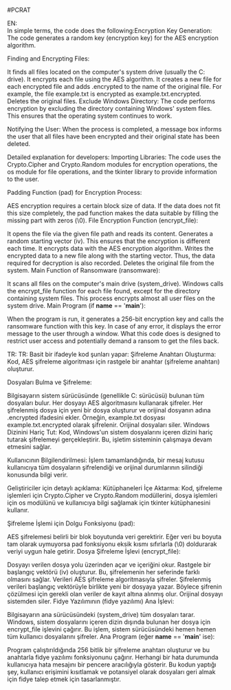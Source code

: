 #PCRAT

EN:   
In simple terms, the code does the following:Encryption Key Generation: The code generates a random key (encryption key) for the AES encryption algorithm.

Finding and Encrypting Files:

It finds all files located on the computer's system drive (usually the C: drive).
It encrypts each file using the AES algorithm.
It creates a new file for each encrypted file and adds .encrypted to the name of the original file. For example, the file example.txt is encrypted as example.txt.encrypted.
Deletes the original files.
Exclude Windows Directory: The code performs encryption by excluding the directory containing Windows' system files. This ensures that the operating system continues to work.

Notifying the User: When the process is completed, a message box informs the user that all files have been encrypted and their original state has been deleted.

Detailed explanation for developers: Importing Libraries: The code uses the Crypto.Cipher and Crypto.Random modules for encryption operations, the os module for file operations, and the tkinter library to provide information to the user.

Padding Function (pad) for Encryption Process:

AES encryption requires a certain block size of data. If the data does not fit this size completely, the pad function makes the data suitable by filling the missing part with zeros (\0).
File Encryption Function (encrypt_file):

It opens the file via the given file path and reads its content.
Generates a random starting vector (iv). This ensures that the encryption is different each time.
It encrypts data with the AES encryption algorithm.
Writes the encrypted data to a new file along with the starting vector. Thus, the data required for decryption is also recorded.
Deletes the original file from the system.
Main Function of Ransomware (ransomware):

It scans all files on the computer's main drive (system_drive).
Windows calls the encrypt_file function for each file found, except for the directory containing system files.
This process encrypts almost all user files on the system drive.
Main Program (if __name__ == '__main__'):

When the program is run, it generates a 256-bit encryption key and calls the ransomware function with this key.
In case of any error, it displays the error message to the user through a window.
What this code does is designed to restrict user access and potentially demand a ransom to get the files back.



TR: TR:
Basit bir ifadeyle kod şunları yapar: Şifreleme Anahtarı Oluşturma: Kod, AES şifreleme algoritması için rastgele bir anahtar (şifreleme anahtarı) oluşturur.

Dosyaları Bulma ve Şifreleme:

Bilgisayarın sistem sürücüsünde (genellikle C: sürücüsü) bulunan tüm dosyaları bulur.
Her dosyayı AES algoritmasını kullanarak şifreler.
Her şifrelenmiş dosya için yeni bir dosya oluşturur ve orijinal dosyanın adına .encrypted ifadesini ekler. Örneğin, example.txt dosyası example.txt.encrypted olarak şifrelenir.
Orijinal dosyaları siler.
Windows Dizinini Hariç Tut: Kod, Windows'un sistem dosyalarını içeren dizini hariç tutarak şifrelemeyi gerçekleştirir. Bu, işletim sisteminin çalışmaya devam etmesini sağlar.

Kullanıcının Bilgilendirilmesi: İşlem tamamlandığında, bir mesaj kutusu kullanıcıya tüm dosyaların şifrelendiği ve orijinal durumlarının silindiği konusunda bilgi verir.

Geliştiriciler için detaylı açıklama: Kütüphaneleri İçe Aktarma: Kod, şifreleme işlemleri için Crypto.Cipher ve Crypto.Random modüllerini, dosya işlemleri için os modülünü ve kullanıcıya bilgi sağlamak için tkinter kütüphanesini kullanır.

Şifreleme İşlemi için Dolgu Fonksiyonu (pad):

AES şifrelemesi belirli bir blok boyutunda veri gerektirir. Eğer veri bu boyuta tam olarak uymuyorsa pad fonksiyonu eksik kısmı sıfırlarla (\0) doldurarak veriyi uygun hale getirir.
Dosya Şifreleme İşlevi (encrypt_file):

Dosyayı verilen dosya yolu üzerinden açar ve içeriğini okur.
Rastgele bir başlangıç ​​vektörü (iv) oluşturur. Bu, şifrelemenin her seferinde farklı olmasını sağlar.
Verileri AES şifreleme algoritmasıyla şifreler.
Şifrelenmiş verileri başlangıç ​​vektörüyle birlikte yeni bir dosyaya yazar. Böylece şifrenin çözülmesi için gerekli olan veriler de kayıt altına alınmış olur.
Orijinal dosyayı sistemden siler.
Fidye Yazılımının (fidye yazılımı) Ana İşlevi:

Bilgisayarın ana sürücüsündeki (system_drive) tüm dosyaları tarar.
Windows, sistem dosyalarını içeren dizin dışında bulunan her dosya için encrypt_file işlevini çağırır.
Bu işlem, sistem sürücüsündeki hemen hemen tüm kullanıcı dosyalarını şifreler.
Ana Program (eğer __name__ == '__main__' ise):

Program çalıştırıldığında 256 bitlik bir şifreleme anahtarı oluşturur ve bu anahtarla fidye yazılımı fonksiyonunu çağırır.
Herhangi bir hata durumunda kullanıcıya hata mesajını bir pencere aracılığıyla gösterir.
Bu kodun yaptığı şey, kullanıcı erişimini kısıtlamak ve potansiyel olarak dosyaları geri almak için fidye talep etmek için tasarlanmıştır.
